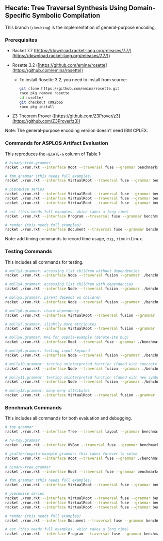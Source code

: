 ## Hecate: Tree Traversal Synthesis Using Domain-Specific Symbolic Compilation

This branch (`checking`) is the implementation of general-purpose encoding.

### Prerequisites

- Racket 7.7 ([https://download.racket-lang.org/releases/7.7/](https://download.racket-lang.org/releases/7.7/))

- Rosette 3.2 ([https://github.com/emina/rosette](https://github.com/emina/rosette))

  - To install Rosette 3.2, you need to install from source:

    ```bash
    git clone https://github.com/emina/rosette.git
    raco pkg remove rosette
    cd rosette/
    git checkout c092b65
    raco pkg install
    ```

- Z3 Theorem Prover ([https://github.com/Z3Prover/z3](https://github.com/Z3Prover/z3))

Note: The general-purpose encoding version doesn't need IBM CPLEX.

### Commands for ASPLOS Artifact Evaluation

This reproduces the `HECATE-G` column of Table 1:

```bash
# binary-tree.grammar
racket ./run.rkt --interface Root --traversal fuse --grammar benchmarks/grafter/binary-tree.grammar

# fmm.grammar (this needs full examples)
racket ./run.rkt --interface VirtualRoot --traversal fuse --grammar benchmarks/grafter/fmm.grammar

# piecewise series
racket ./run.rkt --interface VirtualRoot --traversal fuse --grammar benchmarks/grafter/piecewise-exp1.grammar
racket ./run.rkt --interface VirtualRoot --traversal fuse --grammar benchmarks/grafter/piecewise-exp2.grammar
racket ./run.rkt --interface VirtualRoot --traversal fuse --grammar benchmarks/grafter/piecewise-exp3.grammar

# ast (this needs full examples, which takes a long time)
racket ./run.rkt --interface Program --traversal fuse --grammar benchmarks/grafter/ast.grammar

# render (this needs full examples)
racket ./run.rkt --interface Document --traversal fuse --grammar benchmarks/grafter/render.grammar
```

Note: add timing commands to record time usage, e.g., `time` in Linux.

### Testing Commands

This includes all commands for testing.

```bash
# molly3.grammar: accessing list children without dependencies
racket ./run.rkt --interface Node --traversal fusion --grammar ./benchmarks/molly/molly3.grammar

# molly4.grammar: accessing list children with dependencies
racket ./run.rkt --interface Node --traversal fusion --grammar ./benchmarks/molly/molly4.grammar

# molly5.grammar: parent depends on children
racket ./run.rkt --interface Node --traversal fusion --grammar ./benchmarks/molly/molly5.grammar

# molly6.grammar: chain dependency
racket ./run.rkt --interface VirtualRoot --traversal fusion --grammar ./benchmarks/molly/molly6.grammar

# molly7.grammar: slightly more attributes
racket ./run.rkt --interface VirtualRoot --traversal fusion --grammar ./benchmarks/molly/molly7.grammar

# molly8.grammar: MFE for oopsla-example (denote-ite bug)
racket ./run.rkt --interface Root --traversal fuse --grammar ./benchmarks/molly/molly8.grammar

# molly9.grammar: testing input keyword
racket ./run.rkt --interface Node --traversal fusion --grammar ./benchmarks/molly/molly9.grammar

# molly10.grammar: testing uninterpreted function (faked with concrete values)
racket ./run.rkt --interface Node --traversal fusion --grammar ./benchmarks/molly/molly10.grammar

# molly11.grammar: testing uninterpreted function (faked with new symbolic variables)
racket ./run.rkt --interface Node --traversal fusion --grammar ./benchmarks/molly/molly11.grammar

# molly12.grammar: many many attributes
racket ./run.rkt --interface VirtualRoot --traversal fusion --grammar ./benchmarks/molly/molly12.grammar
```

### Benchmark Commands

This includes all commands for both evaluation and debugging.

```bash
# toy.grammar
racket ./run.rkt --interface Tree --traversal layout --grammar benchmarks/toy.grammar

# hv-toy.grammar
racket ./run.rkt --interface HVBox --traversal fuse --grammar benchmarks/grafter/hv-toy.grammar

# grafter/oopsla-example.grammar: this takes forever to solve
racket ./run.rkt --interface Root --traversal fuse --grammar ./benchmarks/grafter/oopsla-example.grammar

# binary-tree.grammar
racket ./run.rkt --interface Root --traversal fuse --grammar benchmarks/grafter/binary-tree.grammar

# fmm.grammar (this needs full examples)
racket ./run.rkt --interface VirtualRoot --traversal fuse --grammar benchmarks/grafter/fmm.grammar

# piecewise series
racket ./run.rkt --interface VirtualRoot --traversal fuse --grammar benchmarks/grafter/piecewise-exp1.grammar
racket ./run.rkt --interface VirtualRoot --traversal fuse --grammar benchmarks/grafter/piecewise-exp2.grammar
racket ./run.rkt --interface VirtualRoot --traversal fuse --grammar benchmarks/grafter/piecewise-exp3.grammar

# render (this needs full examples)
racket ./run.rkt --interface Document --traversal fuse --grammar benchmarks/grafter/render.grammar

# ast (this needs full examples, which takes a long time)
racket ./run.rkt --interface Program --traversal fuse --grammar benchmarks/grafter/ast.grammar
```

